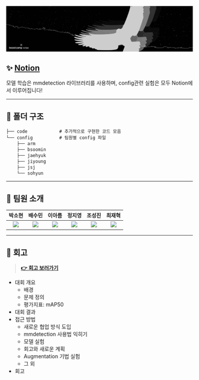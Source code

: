 <div align="center"> 
    <img src="logo.png" alt="logo"/>
</div>

## ✨ [Notion](https://www.notion.so/Eagle-Eye-018f370b1ce4436081ad646eb7ee3d69)

모델 학습은 mmdetection 라이브러리를 사용하며, config관련 실험은 모두 Notion에서 이루어집니다!

---

## 📁 폴더 구조

```
├── code            # 추가적으로 구현한 코드 모음
└── config          # 팀원별 config 파일
    ├── arm
    ├── bsoomin
    ├── jaehyuk
    ├── jiyoung
    ├── jsj
    └── sohyun
```

---

## 👋 팀원 소개

|                                                                                      박소현                                                                                      |                                                             배수민                                                             |                                                          이아름                                                           |                                                            정지영                                                            |                                                            조성진                                                             |                                                            최재혁                                                             |
| :------------------------------------------------------------------------------------------------------------------------------------------------------------------------------: | :----------------------------------------------------------------------------------------------------------------------------: | :-----------------------------------------------------------------------------------------------------------------------: | :--------------------------------------------------------------------------------------------------------------------------: | :---------------------------------------------------------------------------------------------------------------------------: | :---------------------------------------------------------------------------------------------------------------------------: |
| <a href='https://github.com/CoodingPenguin'><img src='https://avatars.githubusercontent.com/u/37505775?s=460&u=44732fef53503e63d47192ce5c2de747eff5f0c6&v=4' width='200px'/></a> | <a href='https://github.com/bsm8734'><img src='https://avatars.githubusercontent.com/u/35002768?s=460&v=4' width='200px'/></a> | <a href='https://github.com/areum514'><img src='https://avatars.githubusercontent.com/u/31814363?v=4' width='200px'/></a> | <a href='https://github.com/bitwarrior1'><img src='https://avatars.githubusercontent.com/u/28282381?v=4' width='200px'/></a> | <a href='https://github.com/Jo-ad-fontes'><img src='https://avatars.githubusercontent.com/u/44337804?v=4' width='200px'/></a> | <a href='https://github.com/opijae'><img src='https://avatars.githubusercontent.com/u/26226101?s=460&v=4' width='200px'/></a> |

---

## 👀 회고

> **[👉 회고 보러가기](https://github.com/CoodingPenguin/object-detection-for-recycling-items/wiki)**

- 대회 개요
  - 배경
  - 문제 정의
  - 평가지표: mAP50
- 대회 결과
- 접근 방법
  - 새로운 협업 방식 도입
  - mmdetection 사용법 익히기
  - 모델 실험
  - 회고와 새로운 계획
  - Augmentation 기법 실험
  - 그 외
- 회고
